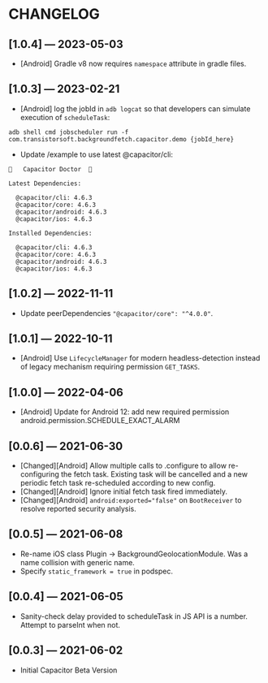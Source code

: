 # CHANGELOG

## [1.0.4] &mdash; 2023-05-03
* [Android] Gradle v8 now requires `namespace` attribute in gradle files.

## [1.0.3] &mdash; 2023-02-21
* [Android] log the jobId in `adb logcat` so that developers can simulate execution of `scheduleTask`:
```console
adb shell cmd jobscheduler run -f com.transistorsoft.backgroundfetch.capacitor.demo {jobId_here}
```
* Update /example to use latest @capacitor/cli:
```console
💊   Capacitor Doctor  💊

Latest Dependencies:

  @capacitor/cli: 4.6.3
  @capacitor/core: 4.6.3
  @capacitor/android: 4.6.3
  @capacitor/ios: 4.6.3

Installed Dependencies:

  @capacitor/cli: 4.6.3
  @capacitor/core: 4.6.3
  @capacitor/android: 4.6.3
  @capacitor/ios: 4.6.3
```

## [1.0.2] &mdash; 2022-11-11
* Update peerDependencies `"@capacitor/core": "^4.0.0"`.

## [1.0.1] &mdash; 2022-10-11
* [Android] Use `LifecycleManager` for modern headless-detection instead of legacy mechanism requiring permission `GET_TASKS`.

## [1.0.0] &mdash; 2022-04-06
* [Android] Update for Android 12:  add new required permission android.permission.SCHEDULE_EXACT_ALARM

## [0.0.6] &mdash; 2021-06-30
* [Changed][Android] Allow multiple calls to .configure to allow re-configuring the fetch task.  Existing task will be cancelled and a new periodic fetch task re-scheduled according to new config.
* [Changed][Android] Ignore initial fetch task fired immediately.
* [Changed][Android] `android:exported="false"` on `BootReceiver` to resolve reported security analysis.

## [0.0.5] &mdash; 2021-06-08
- Re-name iOS class Plugin -> BackgroundGeolocationModule.  Was a name collision with generic name.
- Specify `static_framework = true` in podspec.

## [0.0.4] &mdash; 2021-06-05
- Sanity-check delay provided to scheduleTask in JS API is a number.  Attempt to parseInt when not.

## [0.0.3] &mdash; 2021-06-02
- Initial Capacitor Beta Version
